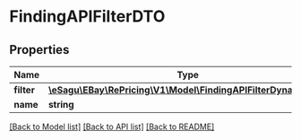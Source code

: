# FindingAPIFilterDTO

## Properties
Name | Type | Description | Notes
------------ | ------------- | ------------- | -------------
**filter** | [**\eSagu\EBay\RePricing\V1\Model\FindingAPIFilterDynamicDTO**](FindingAPIFilterDynamicDTO.md) |  | 
**name** | **string** |  | 

[[Back to Model list]](../README.md#documentation-for-models) [[Back to API list]](../README.md#documentation-for-api-endpoints) [[Back to README]](../README.md)


